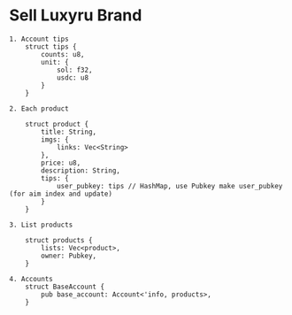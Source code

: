# Sell Luxyru Brand

    1. Account tips
    	struct tips {
    		counts: u8,
    		unit: {
    			sol: f32,
    			usdc: u8
    		}
    	}

    2. Each product

        struct product {
    		title: String,
    		imgs: {
    			links: Vec<String>
    		},
    		price: u8,
    		description: String,
    		tips: {
    			user_pubkey: tips // HashMap, use Pubkey make user_pubkey (for aim index and update)
    		}
        }

    3. List products

        struct products {
    		lists: Vec<product>,
    		owner: Pubkey,
        }

    4. Accounts
    	struct BaseAccount {
    		pub base_account: Account<'info, products>,
    	}

